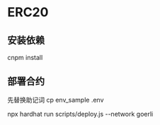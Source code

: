 # ERC20

## 安装依赖
cnpm install 


## 部署合约

先替换助记词
cp env_sample .env


npx hardhat run scripts/deploy.js --network goerli
